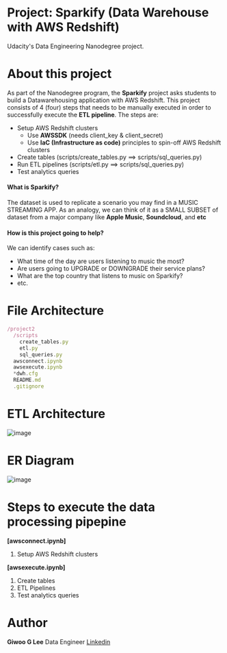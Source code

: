# Project: Sparkify (Data Warehouse with AWS Redshift)

Udacity's Data Engineering Nanodegree project.

# About this project

As part of the Nanodegree program, the **Sparkify** project asks students to build a Datawarehousing application with AWS Redshift. This project consists of 4 (four) steps that needs to be manually executed in order to successfully execute the **ETL pipeline**. The steps are:

- Setup AWS Redshift clusters
  - Use **AWSSDK** (needs client_key & client_secret)
  - Use **IaC (Infrastructure as code)** principles to spin-off AWS Redshift clusters
- Create tables (scripts/create_tables.py ==> scripts/sql_queries.py)
- Run ETL pipelines (scripts/etl.py ==> scripts/sql_queries.py)
- Test analytics queries

#### What is Sparkify?

The dataset is used to replicate a scenario you may find in a MUSIC STREAMING APP. As an analogy, we can think of it as a SMALL SUBSET of dataset from a major company like **Apple Music**, **Soundcloud**, and **etc**

#### How is this project going to help?

We can identify cases such as:

- What time of the day are users listening to music the most?
- Are users going to UPGRADE or DOWNGRADE their service plans?
- What are the top country that listens to music on Sparkify?
- etc.

# File Architecture

```js
/project2
  /scripts
    create_tables.py
    etl.py
    sql_queries.py
  awsconnect.ipynb
  awsexecute.ipynb
  *dwh.cfg
  README.md
  .gitignore
```

# ETL Architecture

![image](https://user-images.githubusercontent.com/16644017/121112410-56d78780-c84b-11eb-8e8d-8f03f698b494.png)

# ER Diagram

![image](https://user-images.githubusercontent.com/16644017/121111193-69e95800-c849-11eb-8b9b-ad394c60269e.png)

# Steps to execute the data processing pipepine

**[awsconnect.ipynb]**

1. Setup AWS Redshift clusters

**[awsexecute.ipynb]**

1. Create tables
2. ETL Pipelines
3. Test analytics queries

# Author

**Giwoo G Lee**
Data Engineer
[Linkedin](https://linkedin.com/in/leegiwoo)
